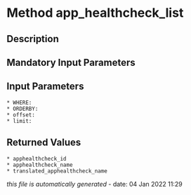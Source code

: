 # Method app_healthcheck_list

## Description
	

## Mandatory Input Parameters

## Input Parameters
	* WHERE:
	* ORDERBY:
	* offset:
	* limit:

## Returned Values
	* apphealthcheck_id
	* apphealthcheck_name
	* translated_apphealthcheck_name


*this file is automatically generated* - date: 04 Jan 2022 11:29
